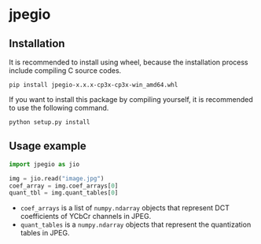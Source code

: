 # jpegio

## Installation

It is recommended to install using wheel, because the installation process include compiling C source codes.  
```
pip install jpegio-x.x.x-cp3x-cp3x-win_amd64.whl
```

If you want to install this package by compiling yourself, it is recommended to use the following command.
 
```
python setup.py install
```

## Usage example

```python
import jpegio as jio

img = jio.read("image.jpg")
coef_array = img.coef_arrays[0]  
quant_tbl = img.quant_tables[0]  
```

- `coef_arrays` is a list of `numpy.ndarray` objects that represent DCT coefficients of YCbCr channels in JPEG.
- `quant_tables` is a `numpy.ndarray` objects that represent the quantization tables in JPEG.

